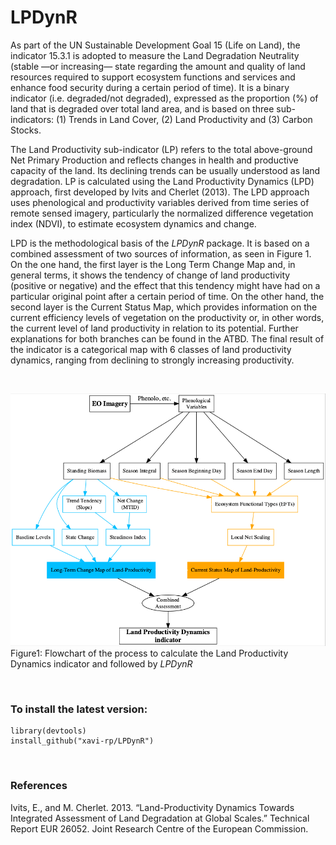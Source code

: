 # LPDynR

As part of the UN Sustainable Development Goal 15 (Life on Land), the indicator 15.3.1 is adopted to measure the Land Degradation Neutrality (stable —or increasing— state regarding the amount and quality of land resources required to support ecosystem functions and services and enhance food security during a certain period of time). It is a binary indicator (i.e. degraded/not degraded), expressed as the proportion (%) of land that is degraded over total land area, and is based on three sub-indicators: (1) Trends in Land Cover, (2) Land Productivity and (3) Carbon Stocks. 

The Land Productivity sub-indicator (LP) refers to the total above-ground Net Primary Production and reflects changes in health and productive capacity of the land. Its declining trends can be usually understood as land degradation. LP is calculated using the Land Productivity Dynamics (LPD) approach, first developed by Ivits and Cherlet (2013). The LPD approach uses phenological and productivity variables derived from time series of remote sensed imagery, particularly the normalized difference vegetation index (NDVI), to estimate ecosystem dynamics and change. 

LPD is the methodological basis of the *LPDynR* package. It is based on a combined assessment of two sources of information, as seen in Figure 1. On the one hand, the first layer is the Long Term Change Map and, in general terms, it shows the tendency of change of land productivity (positive or negative) and the effect that this tendency might have had on a particular original point after a certain period of time. On the other hand, the second layer is the Current Status Map, which provides information on the current efficiency levels of vegetation on the productivity or, in other words, the current level of land productivity in relation to its potential. Further explanations for both branches can be found in the ATBD. The final result of the indicator is a categorical map with 6 classes of land productivity dynamics, ranging from declining to strongly increasing productivity.

&nbsp;

![](doc/graph02.png?raw=true)
Figure1: Flowchart of the process to calculate the Land Productivity Dynamics indicator and followed by *LPDynR*


&nbsp;

### To install the latest version:

```
library(devtools)
install_github("xavi-rp/LPDynR")
```

&nbsp;

### References

Ivits, E., and M. Cherlet. 2013. “Land-Productivity Dynamics Towards Integrated Assessment of Land Degradation at Global Scales.” Technical Report EUR 26052. Joint Research Centre of the European Commission.

